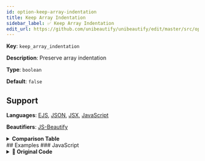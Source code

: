 ```yaml
---
id: option-keep-array-indentation
title: Keep Array Indentation
sidebar_label: ✅ Keep Array Indentation
edit_url: https://github.com/unibeautify/unibeautify/edit/master/src/options.ts
---
```

**Key**: `keep_array_indentation`

**Description**: Preserve array indentation

**Type**: `boolean`

**Default**: `false`

## Support
**Languages**: [EJS](/docs/language-ejs.html), [JSON](/docs/language-json.html), [JSX](/docs/language-jsx.html), [JavaScript](/docs/language-javascript.html)

**Beautifiers**: [JS-Beautify](/docs/beautifier-js-beautify.html)

<details><summary><strong>Comparison Table</strong></summary>
| Language | [JS-Beautify](/docs/beautifier-js-beautify.html) |
| --- | --- |
| [EJS](/docs/language-ejs.html) | &#9989; |
| [JSON](/docs/language-json.html) | &#9989; |
| [JSX](/docs/language-jsx.html) | &#9989; |
| [JavaScript](/docs/language-javascript.html) | &#9989; |
</details>
## Examples
### JavaScript
<details><summary><strong>🚧 Original Code</strong></summary>
```JavaScript
const arr = [
      "a", "b",
 "c",
     "d",
];

```
</details>
<details><summary><strong>🔧 `true`</strong></summary>
Using [JS-Beautify](/docs/beautifier-js-beautify.html) beautifier:
```JavaScript
const arr = [
      "a", "b",
 "c",
     "d",
];
```
<details><summary>Configuration</summary>
A `.unibeautify.json` file would look like the following:
```json
{
  "JavaScript": {
    "indent_size": 2,
    "indent_char": " ",
    "keep_array_indentation": true
  }
}
```
</details>
<details><summary>Difference from original</summary>
```diff
Index: true
===================================================================
--- true	Original
+++ true	Beautified
@@ -1,5 +1,5 @@
 const␣arr␣=␣[␊
 ␣␣␣␣␣␣"a",␣"b",␊
 ␣"c",␊
 ␣␣␣␣␣"d",␊
-];␊
+];
\ No newline at end of file

```
</details>
</details>
<details><summary><strong>🔧 `false`</strong></summary>
Using [JS-Beautify](/docs/beautifier-js-beautify.html) beautifier:
```JavaScript
const arr = [
  "a", "b",
  "c",
  "d",
];
```
<details><summary>Configuration</summary>
A `.unibeautify.json` file would look like the following:
```json
{
  "JavaScript": {
    "indent_size": 2,
    "indent_char": " ",
    "keep_array_indentation": false
  }
}
```
</details>
<details><summary>Difference from original</summary>
```diff
Index: false
===================================================================
--- false	Original
+++ false	Beautified
@@ -1,5 +1,5 @@
 const␣arr␣=␣[␊
-␣␣␣␣␣␣"a",␣"b",␊
-␣"c",␊
-␣␣␣␣␣"d",␊
-];␊
+␣␣"a",␣"b",␊
+␣␣"c",␊
+␣␣"d",␊
+];
\ No newline at end of file

```
</details>
</details>